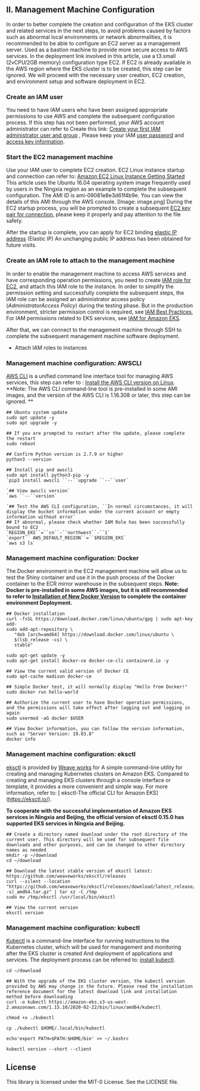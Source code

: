 ## II. Management Machine Configuration

In order to better complete the creation and configuration of the EKS cluster and related services in the next steps, to avoid problems caused by factors such as abnormal local environments or network abnormalities, it is recommended to be able to configure an EC2 server as a management server. Used as a bastion machine to provide more secure access to AWS services. In the deployment link involved in this article, use a t3.small (2vCPU/2GB memory) configuration type EC2. If EC2 is already available in the AWS region where the EKS cluster is to be created, this step can be ignored. We will proceed with the necessary user creation, EC2 creation, and environment setup and software deployment in EC2.

### Create an IAM user

You need to have IAM users who have been assigned appropriate permissions to use AWS and complete the subsequent configuration process. If this step has not been performed, your AWS account administrator can refer to
Create this link: [Create your first IAM administrator user and group](https://docs.aws.amazon.com/zh_cn/IAM/latest/UserGuide/getting-started_create-admin-group.html) , Please keep your IAM [user password](https://docs.aws.amazon.com/zh_cn/IAM/latest/UserGuide/id_users_create.html#id_users_create_console) and [access key information](https://docs.aws.amazon.com/zh_cn/IAM/latest/UserGuide/id_credentials_access-keys.html#Using_CreateAccessKey).

### Start the EC2 management machine

Use your IAM user to complete EC2 creation. EC2 Linux instance startup and connection can refer to: [Amazon EC2 Linux Instance Getting Started](https://docs.aws.amazon.com/zh_cn/AWSEC2/latest/UserGuide/EC2_GetStarted.html )
This article uses the Ubuntu 16.04 operating system image frequently used by users in the Ningxia region as an example to complete the subsequent configuration. The AMI ID is ami-09081e8e3d61f4b9e. You can view the details of this AMI through the AWS console.
[Image: image.png] During the EC2 startup process, you will be prompted to create a subsequent [EC2 key pair for connection](https://docs.aws.amazon.com/zh_cn/AWSEC2/latest/UserGuide/ec2-key-pairs.html), please keep it properly and pay attention to the file safety.

After the startup is complete, you can apply for EC2 binding [elastic IP address](https://docs.aws.amazon.com/zh_cn/AWSEC2/latest/UserGuide/elastic-ip-addresses-eip.html) (Elastic IP) An unchanging public IP address has been obtained for future visits.


### Create an IAM role to attach to the management machine

In order to enable the management machine to access AWS services and have corresponding operation permissions, you need to create [IAM role for EC2](https://docs.aws.amazon.com/zh_cn/AWSEC2/latest/UserGuide/iam-roles-for-amazon-ec2.html), and attach this IAM role to the instance. In order to simplify the permission setting and successfully complete the subsequent steps, the IAM role can be assigned an administrator access policy (*AdministratorAccess Policy*) during the testing phase. But in the production environment, stricter permission control is required, see [IAM Best Practices](https://docs.aws.amazon.com/zh_cn/IAM/latest/UserGuide/best-practices.html), For IAM permissions related to EKS services, see [IAM for Amazon EKS](https://docs.aws.amazon.com/zh_cn/eks/latest/userguide/security-iam.html).

After that, we can connect to the management machine through SSH to complete the subsequent management machine software deployment.

* Attach IAM roles to instances

### Management machine configuration: AWSCLI

[AWS CLI](https://docs.aws.amazon.com/zh_cn/cli/latest/userguide/cli-chap-welcome.html) is a unified command line interface tool for managing AWS services, this step can refer to : [Install the AWS CLI version on Linux](https://docs.aws.amazon.com/zh_cn/cli/latest/userguide/install-linux.html).
**Note: The AWS CLI command-line tool is pre-installed in some AMI images, and the version of the AWS CLI is 1.16.308 or later, this step can be ignored. **

```
## Ubuntu system update
sudo apt update -y
sudo apt upgrade -y

## If you are prompted to restart after the update, please complete the restart
sudo reboot

## Confirm Python version is 2.7.9 or higher
python3 --version

## Install pip and awscli
sudo apt install python3-pip -y
`pip3 install awscli ``--``upgrade ``--``user`

`## View awscli version`
`aws ``--``version`

`## Test the AWS CLI configuration, ``In normal circumstances, it will display the bucket information under the current account or empty information without error`
## If abnormal, please check whether IAM Role has been successfully bound to EC2
`REGION_EKS``=``cn``-``northwest``-``1`
`export`` AWS_DEFAULT_REGION``=``$REGION_EKS`
`aws s3 ls`
```

### Management machine configuration: Docker

The Docker environment in the EC2 management machine will allow us to test the Shiny container and use it in the push process of the Docker container to the ECR mirror warehouse in the subsequent steps.
**Note: Docker is pre-installed in some AWS images, but it is still recommended to refer to [Installation of New Docker Version](https://docs.docker.com/install/linux/docker-ce/ubuntu/) to complete the container environment Deployment.**


```
## Docker installation
curl -fsSL https://download.docker.com/linux/ubuntu/gpg | sudo apt-key add-
sudo add-apt-repository \
   "deb [arch=amd64] https://download.docker.com/linux/ubuntu \
   $(lsb_release -cs) \
   stable"

sudo apt-get update -y
sudo apt-get install docker-ce docker-ce-cli containerd.io -y

## View the current valid version of Docker CE
sudo apt-cache madison docker-ce

## Simple Docker test, it will normally display "Hello from Docker!"
sudo docker run hello-world

## Authorize the current user to have Docker operation permissions, and the permissions will take effect after logging out and logging in again
sudo usermod -aG docker $USER

## View Docker information, you can follow the version information, such as "Server Version: 19.03.8"
docker info

```

### Management machine configuration: eksctl

[eksctl](https://docs.aws.amazon.com/zh_cn/eks/latest/userguide/eksctl.html) is provided by [Weave works](https://www.weave.works/) for A simple command-line utility for creating and managing Kubernetes clusters on Amazon EKS. Compared to creating and managing EKS clusters through a console interface or template, it provides a more convenient and simple way. For more information, refer to: [ eksctl-The official CLI for Amazon EKS] (https://eksctl.io/).

**To cooperate with the successful implementation of Amazon EKS services in Ningxia and Beijing, the official version of eksctl 0.15.0 has supported EKS services in Ningxia and Beijing.**


```
## Create a directory named download under the root directory of the current user. This directory will be used for subsequent file downloads and other purposes, and can be changed to other directory names as needed
mkdir -p ~/download
cd ~/download

## Download the latest stable version of eksctl latest: https://github.com/weaveworks/eksctl/releases
curl --silent --location "https://github.com/weaveworks/eksctl/releases/download/latest_release/eksctl_$(uname -s)_amd64.tar.gz" | tar xz -C /tmp
sudo mv /tmp/eksctl /usr/local/bin/eksctl

## View the current version
eksctl version

```

### Management machine configuration: kubectl

[Kubectl](https://kubernetes.io/zh/docs/reference/kubectl/overview/) is a command-line interface for running instructions to the Kubernetes cluster, which will be used for management and monitoring after the EKS cluster is created And deployment of applications and services. The deployment process can be referred to: [install kubectl](https://docs.aws.amazon.com/eks/latest/userguide/install-kubectl.html).


```
cd ~/download

## With the upgrade of the EKS cluster version, the kubectl version provided by AWS may change in the future. Please read the installation reference document for the latest download link and installation method before downloading
curl -o kubectl https://amazon-eks.s3-us-west-2.amazonaws.com/1.15.10/2020-02-22/bin/linux/amd64/kubectl

chmod +x ./kubectl

cp ./kubectl $HOME/.local/bin/kubectl

echo'export PATH=$PATH:$HOME/bin' >> ~/.bashrc

kubectl version --short --client

```


## License

This library is licensed under the MIT-0 License. See the LICENSE file.